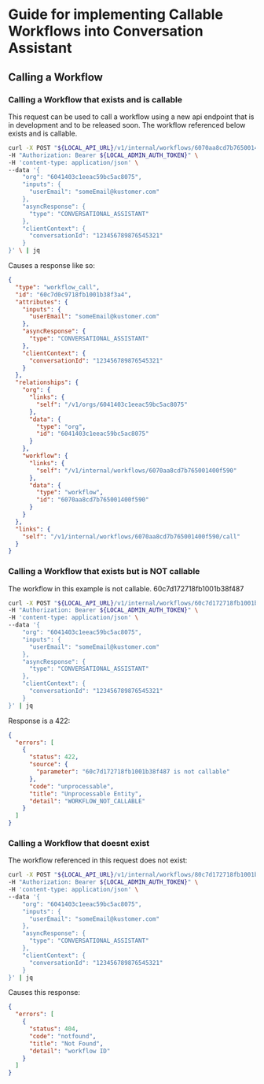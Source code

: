 # Guide for implementing Callable Workflows into Conversation Assistant

## Calling a Workflow

### Calling a Workflow that exists and is callable

This request can be used to call a workflow using a new api endpoint that is in development and to be released soon. The workflow referenced below exists and is callable.

```bash
curl -X POST "${LOCAL_API_URL}/v1/internal/workflows/6070aa8cd7b765001400f590/call" \
-H "Authorization: Bearer ${LOCAL_ADMIN_AUTH_TOKEN}" \
-H 'content-type: application/json' \
--data '{
    "org": "6041403c1eeac59bc5ac8075",
    "inputs": {
      "userEmail": "someEmail@kustomer.com"
    },
    "asyncResponse": {
      "type": "CONVERSATIONAL_ASSISTANT"
    },
    "clientContext": {
      "conversationId": "123456789876545321"
    }
}' \ | jq
```

Causes a response like so:

```json
{
  "type": "workflow_call",
  "id": "60c7d0c9718fb1001b38f3a4",
  "attributes": {
    "inputs": {
      "userEmail": "someEmail@kustomer.com"
    },
    "asyncResponse": {
      "type": "CONVERSATIONAL_ASSISTANT"
    },
    "clientContext": {
      "conversationId": "123456789876545321"
    }
  },
  "relationships": {
    "org": {
      "links": {
        "self": "/v1/orgs/6041403c1eeac59bc5ac8075"
      },
      "data": {
        "type": "org",
        "id": "6041403c1eeac59bc5ac8075"
      }
    },
    "workflow": {
      "links": {
        "self": "/v1/internal/workflows/6070aa8cd7b765001400f590"
      },
      "data": {
        "type": "workflow",
        "id": "6070aa8cd7b765001400f590"
      }
    }
  },
  "links": {
    "self": "/v1/internal/workflows/6070aa8cd7b765001400f590/call"
  }
}
```

### Calling a Workflow that exists but is NOT callable

The workflow in this example is not callable.
60c7d172718fb1001b38f487

```bash
curl -X POST "${LOCAL_API_URL}/v1/internal/workflows/60c7d172718fb1001b38f487/call" \
-H "Authorization: Bearer ${LOCAL_ADMIN_AUTH_TOKEN}" \
-H 'content-type: application/json' \
--data '{
    "org": "6041403c1eeac59bc5ac8075",
    "inputs": {
      "userEmail": "someEmail@kustomer.com"
    },
    "asyncResponse": {
      "type": "CONVERSATIONAL_ASSISTANT"
    },
    "clientContext": {
      "conversationId": "123456789876545321"
    }
}' | jq
```

Response is a 422:

```json
{
  "errors": [
    {
      "status": 422,
      "source": {
        "parameter": "60c7d172718fb1001b38f487 is not callable"
      },
      "code": "unprocessable",
      "title": "Unprocessable Entity",
      "detail": "WORKFLOW_NOT_CALLABLE"
    }
  ]
}
```

### Calling a Workflow that doesnt exist

The workflow referenced in this request does not exist:

```bash
curl -X POST "${LOCAL_API_URL}/v1/internal/workflows/80c7d172718fb1001b38f488/call" \
-H "Authorization: Bearer ${LOCAL_ADMIN_AUTH_TOKEN}" \
-H 'content-type: application/json' \
--data '{
    "org": "6041403c1eeac59bc5ac8075",
    "inputs": {
      "userEmail": "someEmail@kustomer.com"
    },
    "asyncResponse": {
      "type": "CONVERSATIONAL_ASSISTANT"
    },
    "clientContext": {
      "conversationId": "123456789876545321"
    }
}' | jq
```

Causes this response:

```json
{
  "errors": [
    {
      "status": 404,
      "code": "notfound",
      "title": "Not Found",
      "detail": "workflow ID"
    }
  ]
}
```
